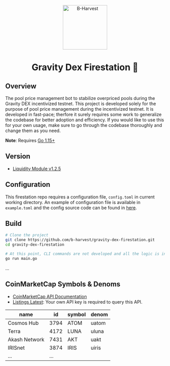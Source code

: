 <p align="center">
  <a href="https://github.com/b-harvest/gravity-dex-firestation" target="_blank"><img width="140" src="https://user-images.githubusercontent.com/20435620/117280451-92261580-ae9d-11eb-8907-f72a00320b22.jpeg" alt="B-Harvest"></a>
</p>

<h1 align="center">
    Gravity Dex Firestation 🚒
</h1>

## Overview

The pool price management bot to stabilize overpriced pools during the Gravity DEX incentivized testnet.
This project is developed solely for the purpose of pool price management during the incentivized testnet. 
It is developed in fast-pace; therfore it surely requires some work to generalize the codebase for better adoption and efficiency.
If you would like to use this for your own usage, make sure to go through the codebase thoroughly and change them as you need.

**Note**: Requires [Go 1.15+](https://golang.org/dl/)

## Version

- [Liquidity Module v1.2.5](https://github.com/tendermint/liquidity/tree/v1.2.5) 

## Configuration

This firestation repo requires a configuration file, `config.toml` in current working directory. An example of configuration file is available in `example.toml` and the config source code can be found in [here](./config.config.go).

## Build

```bash
# Clone the project 
git clone https://github.com/b-harvest/gravity-dex-firestation.git
cd gravity-dex-firestation

# At this point, CLI commands are not developed and all the logic is inside main function.
go run main.go
```

... 

## CoinMarketCap Symbols & Denoms

- [CoinMarketCap API Documentation](https://coinmarketcap.com/api/documentation/v1/)
- [Listings Latest](https://pro-api.coinmarketcap.com/v1/cryptocurrency/listings/latest?limit=5000): Your own API key is required to query this API.

| name | id | symbol | denom |
|---|---|---|---|
| Cosmos Hub    | 3794 | ATOM | uatom |
| Terra         | 4172 | LUNA | uluna |
| Akash Network | 7431 | AKT  | uakt  |
| IRISnet       | 3874 | IRIS | uiris |
| ... | ... |
